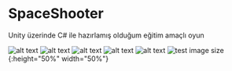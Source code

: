 # SpaceShooter
 Unity üzerinde C# ile hazırlamış olduğum eğitim amaçlı oyun

![alt text](https://i.hizliresim.com/8x1CN4.png)
![alt text](https://i.hizliresim.com/SogOyM.png)
![alt text](https://i.hizliresim.com/ethUH8.png)
![alt text](https://i.hizliresim.com/aByot7.png)
![alt text](https://i.hizliresim.com/VI7SDk.png)
![test image size](https://i.hizliresim.com/VI7SDk.png){:height="50%" width="50%"}
